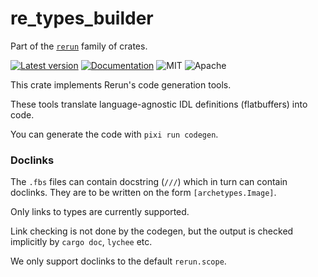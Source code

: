 # re_types_builder

Part of the [`rerun`](https://github.com/rerun-io/rerun) family of crates.

[![Latest version](https://img.shields.io/crates/v/re_types_builder.svg)](https://crates.io/crates/re_types_builder)
[![Documentation](https://docs.rs/re_types_builder/badge.svg)](https://docs.rs/re_types_builder)
![MIT](https://img.shields.io/badge/license-MIT-blue.svg)
![Apache](https://img.shields.io/badge/license-Apache-blue.svg)

This crate implements Rerun's code generation tools.

These tools translate language-agnostic IDL definitions (flatbuffers) into code.

You can generate the code with `pixi run codegen`.

### Doclinks

The `.fbs` files can contain docstring (`///`) which in turn can contain doclinks.
They are to be written on the form `[archetypes.Image]`.

Only links to types are currently supported.

Link checking is not done by the codegen, but the output is checked implicitly by `cargo doc`, `lychee` etc.

We only support doclinks to the default `rerun.scope`.
